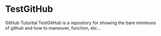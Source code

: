 # TestGitHub
GitHub Tutorital
TestGitHub is a repository for showing the bare minimuns of github and how to maneuver, function, etc...
